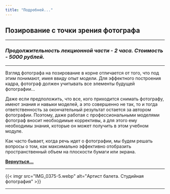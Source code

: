 ```yaml
---
title: "Подробней..."
---
```


## Позирование с точки зрения фотографа


---
### *Продолжительность лекционной части - 2 часа. Стоимость - 5000 рублей.*
---
Взгляд фотографа на позирование в корне отличается от того, что под этим понимают, имея ввиду опыт модели.
Для эффектного построения кадра, фотограф должен учитывать все элементы будущей фотографии...

Даже если предположить, что все, кого приходится снимать фотографу, имеют знания и навыки моделей, а это совершенно не так, то и тогда ответственность за окончательный результат остается за автором фотографии. Поэтому, даже работая с профессиональными моделями фотограф вносит необходимые коррективы, а для этого ему необходимы знания, которые он может получить в этом учебном модуле.

Как часто бывает, когда речь идет о фотографии, мы будем решать вопросы о том, как максимально эффективно отобразить пространственный объем на плоскости бумаги или экрана. 

**[Вернуться...](/training)**

---
{{< imgr src="IMG_0375-5.webp" alt="Артист балета. Студийная фотография" >}}

---
